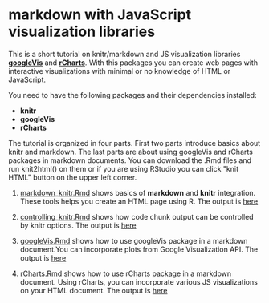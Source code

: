 markdown with JavaScript visualization libraries
===============

This is a short tutorial on knitr/markdown and JS visualization libraries [**googleVis**](http://code.google.com/p/google-motion-charts-with-r/) and [**rCharts**](http://ramnathv.github.io/rCharts/). With this packages you can create web pages with interactive visualizations with minimal or no knowledge of HTML or JavaScript.

You need to have the following packages and their dependencies installed:

* **knitr**
* **googleVis**
* **rCharts**

The tutorial is organized in four parts. First two parts introduce basics about knitr and markdown. The last parts are about using googleVis and rCharts packages in markdown documents. You can download the .Rmd files and run knit2html() on them or if you are using RStudio you can click "knit HTML" button on the upper left corner.

1. [markdown_knitr.Rmd](https://github.com/al2na/Rmarkdown_JSviz/blob/master/markdown_knitr.Rmd) shows basics of **markdown** and **knitr** integration. These tools helps you create an HTML page using R. The output is [here](https://rawgithub.com/al2na/Rmarkdown_JSviz/master/markdown_knitr.html)

2. [controlling_knitr.Rmd](https://github.com/al2na/Rmarkdown_JSviz/blob/master/controlling_knitr.Rmd) shows how code chunk output can be controlled by knitr options.
The output is [here](https://rawgithub.com/al2na/Rmarkdown_JSviz/master/controlling_knitr.html)

3. [googleVis.Rmd](https://github.com/al2na/Rmarkdown_JSviz/blob/master/googleVis.Rmd) shows how to use googleVis package in a markdown document.You can incorporate plots from Google Visualization API. The output is [here](https://rawgithub.com/al2na/Rmarkdown_JSviz/master/googleVis.html)

4. [rCharts.Rmd](https://github.com/al2na/Rmarkdown_JSviz/blob/master/rCharts.Rmd) shows how to use rCharts package in a markdown document. Using rCharts, you can incorporate various JS visualizations on your HTML document. The output is [here](https://rawgithub.com/al2na/Rmarkdown_JSviz/master/rCharts.html)


